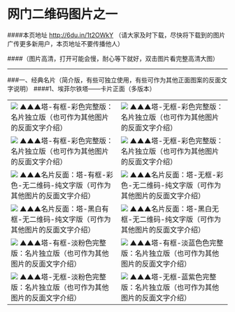 # 网门二维码图片之一 
####本页地址 http://6du.in/1t2OWkY （请大家及时下载，尽快将下载到的图片广传更多新用户，本页地址不要传播他人）

####（图片高清，打开可能会慢，耐心等下就好，双击图片看完整高清大图）
***
###一、经典名片（简介版，有些可独立使用，有些可作为其他正面图案的反面文字说明）
####1、埃菲尔铁塔——卡片正面（多版本）
<table>
<tr>
<td><img src="http://7xjqth.com1.z0.glb.clouddn.com/埃菲尔塔 有边框_完整版.jpg""  <tr> ▲▲▲塔-有框-彩色完整版：名片独立版（也可作为其他图片的反面文字介绍）
<td><img src="http://7xjqth.com1.z0.glb.clouddn.com/埃菲尔塔 完整版 彩色版 无边框.jpg""  <tr> ▲▲▲塔-无框-彩色完整版：名片独立版（也可作为其他图片的反面文字介绍）
</tr>
<tr>
<td><img src="http://7xjqth.com1.z0.glb.clouddn.com/埃菲尔塔 有边框 完整版 黑白.jpg""  <tr> ▲▲▲塔-有框-彩色完整版：名片独立版（也可作为其他图片的反面文字介绍）
<td><img src="http://7xjqth.com1.z0.glb.clouddn.com/埃菲尔塔 完整版 无边框 黑白版.jpg""  <tr> ▲▲▲塔-无框-彩色完整版：名片独立版（也可作为其他图片的反面文字介绍）
</tr>
<tr>
<td><img src="http://7xjqth.com1.z0.glb.clouddn.com/塔-长方形.无码 有框 纯文字版.jpg"  <tr> ▲▲▲名片反面：塔-有框-彩色-无二维码-纯文字版（可作为其他图片的反面文字介绍）
<td><img src="http://7xjqth.com1.z0.glb.clouddn.com/塔-长方形.彩色 无码 无框 纯文字版.jpg"  <tr> ▲▲▲名片反面：塔-无框-彩色-无二维码-纯文字版（可作为其他图片的反面文字介绍）
</tr>
<tr>
<td><img src="http://7xjqth.com1.z0.glb.clouddn.com/塔-长方形.黑白 无码 有框 纯文字版.jpg"  <tr> ▲▲▲名片反面：塔-黑白有框-无二维码-纯文字版（可作为其他图片的反面文字介绍）
<td><img src="http://7xjqth.com1.z0.glb.clouddn.com/塔-长方形.黑白 无码 无框 纯文字版.jpg"  <tr> ▲▲▲名片反面：塔-黑白无框-无二维码-纯文字版（可作为其他图片的反面文字介绍）
</tr>
<tr>
<td><img src="http://7xjqth.com1.z0.glb.clouddn.com/淡雅粉 埃菲尔塔 有边框_完整版_副本.jpg""  <tr> ▲▲▲塔-有框-淡粉色完整版：名片独立版（也可作为其他图片的反面文字介绍）
<td><img src="http://7xjqth.com1.z0.glb.clouddn.com/淡蓝色 埃菲尔塔 有边框_完整版_副本.jpg""  <tr> ▲▲▲塔-有框-淡蓝色色完整版：名片独立版（也可作为其他图片的反面文字介绍）
</tr>
<tr>
<td><img src="http://7xjqth.com1.z0.glb.clouddn.com/淡雅 埃菲尔塔 完整版 无边框 黑白版_副本.jpg""  <tr> ▲▲▲塔-无框-淡粉色完整版：名片独立版（也可作为其他图片的反面文字介绍）
<td><img src="http://7xjqth.com1.z0.glb.clouddn.com/蓝紫 埃菲尔塔 完整版 无边框 黑白版.jpg""  <tr> ▲▲▲塔-无框-蓝紫色完整版：名片独立版（也可作为其他图片的反面文字介绍）
</table>
